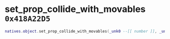 # set_prop_collide_with_movables `0x418A22D5`

```lua
natives.object.set_prop_collide_with_movables(_unk0 --[[ number ]], _unk1 --[[ number ]])
```